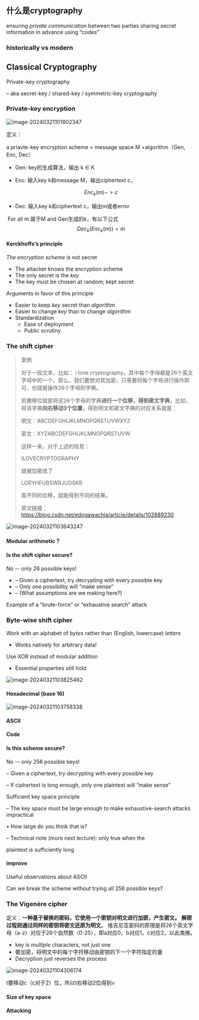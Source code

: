 ## 什么是cryptography

ensuring *private communication* between two parties sharing secret information in advance using “codes”

### historically vs modern

## Classical Cryptography

Private-key cryptography 

– aka secret-key / shared-key / symmetric-key cryptography

### Private-key encryption

![image-20240321101802347](assets\image-20240321101802347.png)

定义：

a priavte-key encryption scheme  = message space M +algorithm（Gen, Enc, Dec）

- Gen: key的生成算法，输出 k ∈ K

- Enc: 输入key k和message M，输出ciphertext c，

$$
Enc_k(m)->c
$$

- Dec: 输入key k和ciphertext c，输出m或者error

​					For all m 属于M and Gen生成的k，有以下公式
$$
Dec_k(Enc_k(m))=m
$$

#### Kerckhoffs’s principle

*The encryption scheme* is not secret

- The attacker knows the encryption scheme
- The only secret is the *key*
- The key must be chosen at random; kept secret

Arguments in favor of this principle

- Easier to keep *key* secret than *algorithm*
- Easier to change *key* than to change *algorithm*
- Standardization
  - Ease of deployment
  - Public scrutiny

### The shift cipher

> 案例
>
> 对于一段文本，比如： i love cryptography。其中每个字母都是26个英文字母中的一个。那么，我们要想对其加密，只需要将每个字母进行操作即可，也就是操作26个字母的字典。
>
> 凯撒移位就是将这26个字母的字典**进行一个位移，得到密文字典**，比如，将该字典**向右移动3个位置**，得到明文和密文字典的对应关系就是：
>
> 明文：ABCDEFGHIJKLMNOPQRSTUVWXYZ
>
> 密文：XYZABCDEFGHIJKLMNOPQRSTUVW
>
> 这样一来，对于上述的信息：
>
> ILOVECRYPTOGRAPHY
>
> 就被加密成了
>
> LORYHFUBSWRJUDSKB
>
>
> 取不同的位移，就能得到不同的结果。
>
> 原文链接：https://blog.csdn.net/edogawachia/article/details/102889230

![image-20240321103643247](assets\image-20240321103643247.png)

#### Modular arithmetic？



#### Is the shift cipher secure?

No -- only 26 possible keys!

- – Given a ciphertext, try decrypting with every possible key
- – Only one possibility will “make sense”
- – (What assumptions are we making here?)

Example of a “brute-force” or “exhaustive search” attack

### Byte-wise shift cipher

Work with an alphabet of *bytes* rather than (English, lowercase) *letters*

- Works natively for arbitrary data!

Use XOR instead of modular addition

- Essential properties still hold

![image-20240321103825462](assets\image-20240321103825462.png)

#### Hexadecimal (base 16)

![image-20240321103758338](assets\image-20240321103758338.png)

#### ASCII

#### Code

#### Is this scheme secure?

No -- only 256 possible keys!

– Given a ciphertext, try decrypting with every possible key

– If ciphertext is long enough, only one plaintext will “make sense”

Sufficient key space principle

– The key space must be large enough to make exhaustive-search attacks impractical

• How large do you think that is?

– Technical note (more next lecture): only true when the 

plaintext is sufficiently long

#### improve

Useful observations about ASCII

Can we break the scheme without trying all 256 possible keys?

### The Vigenère cipher

定义：**一种基于替换的密码，它使用一个密钥对明文进行加密，产生密文。** **解密过程则通过同样的密钥将密文还原为明文**。 维吉尼亚密码的原理是将26个英文字母（a-z）对应于26个自然数（0-25），即a对应0，b对应1，c对应2，以此类推。

-  key is *multiple* characters, not just one
- 要加密，将明文中的每个字符移动由密钥的下一个字符指定的量
- Decryption just reverses the process

![image-20240321104306174](assets\image-20240321104306174.png)

t要移动c（c对于2）位，所以t右移动2位得到v

#### Size of key space

#### Attacking 